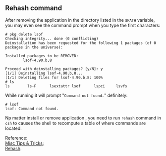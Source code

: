 Rehash command
----
After removing the application in the directory listed in the `$PATH` variable, you  may even see the command prompt when you type the first characters:  

	# pkg delete lsof
	Checking integrity... done (0 conflicting)
	Deinstallation has been requested for the following 1 packages (of 0 packages in the universe):
	
	Installed packages to be REMOVED:
	        lsof-4.90.b,8
	
	Proceed with deinstalling packages? [y/N]: y
	[1/1] Deinstalling lsof-4.90.b,8...
	[1/1] Deleting files for lsof-4.90.b,8: 100%
	# ls
	ls        ls-F      lsextattr lsof      lspci     lsvfs
While running it will prompt "`Command not found.`" definitely:  

	# lsof
	lsof: Command not found.
Np matter install or remove application , you need to run `rehash` command in `csh` to causes the shell to recompute a table of where commands are located.  

Reference:  
[Misc Tips & Tricks](http://www.freebsdmadeeasy.com/tutorials/freebsd/freebsd-tricks.php);  
[Rehash](http://www.panix.com/~spkemp/examplex/csh/rehash.htm).




 